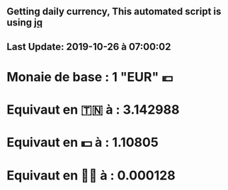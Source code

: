 ## Getting daily currency, This automated script is using [jq](https://stedolan.github.io/jq/)
## Last Update:  2019-10-26 à 07:00:02
 # Monaie de base : 1 "EUR" 💶 
 # Equivaut en 🇹🇳 à :  3.142988 
 # Equivaut en 💵 à : 1.10805
 # Equivaut en 🐱‍💻 à :  0.000128
